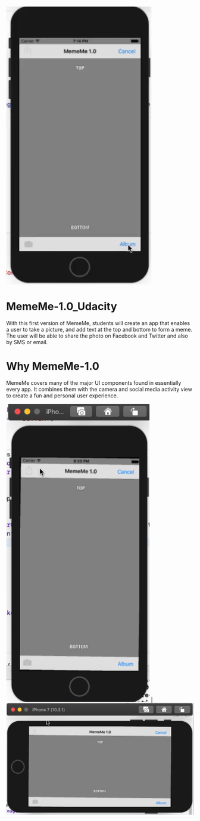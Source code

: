 
![](MemeMe_1.0_Images/MemeMe_1.0.gif)

# MemeMe-1.0_Udacity
With this first version of MemeMe, students will create an app that enables a user to take a picture, and add text at the top and bottom to form a meme. The user will be able to share the photo on Facebook and Twitter and also by SMS or email.

# Why MemeMe-1.0
MemeMe covers many of the major UI components found in essentially every app. It combines them with the camera and social media activity view to create a fun and personal user experience.

![](MemeMe_1.0_Images/MemeMe_1.0_1.PNG) | ![](MemeMe_1.0_Images/MemeMe_1.0_2.PNG)
